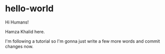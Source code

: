 # hello-world

Hi Humans!

Hamza Khalid here.

I'm following a tutorial so I'm gonna just write a few more words and commit changes now.
